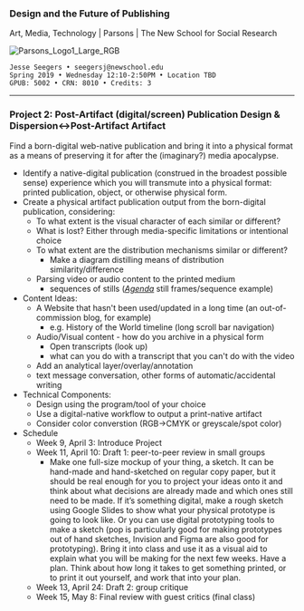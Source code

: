 ### Design and the Future of Publishing

Art, Media, Technology | Parsons | The New School for Social Research

![Parsons_Logo1_Large_RGB](Parsons_Logo1_Large_RGB.jpg)

~~~~
Jesse Seegers • seegersj@newschool.edu
Spring 2019 • Wednesday 12:10-2:50PM • Location TBD
GPUB: 5002 • CRN: 8010 • Credits: 3
~~~~

---

### Project 2: Post-Artifact (digital/screen) Publication Design & Dispersion↔Post-Artifact Artifact

Find a born-digital web-native publication and bring it into a physical format as a means of preserving it for after the (imaginary?) media apocalypse.



- Identify a native-digital publication (construed in the broadest possible sense) experience which you will transmute into a physical format: printed publication, object, or otherwise physical form.
- Create a physical artifact publication output from the born-digital publication, considering:
  - To what extent is the visual character of each similar or different?
  - What is lost? Either through media-specific limitations or intentional choice
  - To what extent are the distribution mechanisms similar or different? 
    - Make a diagram distilling means of distribution similarity/difference
  - Parsing video or audio content to the printed medium
    - sequences of stills ([*Agenda*](https://jesseseegers.com/Agenda) still frames/sequence example)
- Content Ideas:
  - A Website that hasn't been used/updated in a long time (an out-of-commission blog, for example)
    - e.g. History of the World timeline (long scroll bar navigation)
  - Audio/Visual content - how do you archive in a physical form
    - Open transcripts (look up)
    - what can you do with a transcript that you can't do with the video
  - Add an analytical layer/overlay/annotation
  - text message conversation, other forms of automatic/accidental writing
- Technical Components:
  - Design using the program/tool of your choice
  - Use a digital-native workflow to output a print-native artifact
  - Consider color converstion (RGB->CMYK or greyscale/spot color)
- Schedule
  - Week 9, April 3: Introduce Project
  - Week 11, April 10: Draft 1: peer-to-peer review in small groups
    - Make one full-size mockup of your thing, a sketch. It can be hand-made and hand-sketched on regular copy paper, but it should be real enough for you to project your ideas onto it and think about what decisions are already made and which ones still need to be made. If it’s something digital, make a rough sketch using Google Slides to show what your physical prototype is going to look like. Or you can use digital prototyping tools to make a sketch (pop is particularly good for making prototypes out of hand sketches, Invision and Figma are also good for prototyping). Bring it into class and use it as a visual aid to explain what you will be making for the next few weeks. Have a plan. Think about how long it takes to get something printed, or to print it out yourself, and work that into your plan. 
  - Week 13, April 24: Draft 2: group critique
  - Week 15, May 8: Final review with guest critics (final class)



